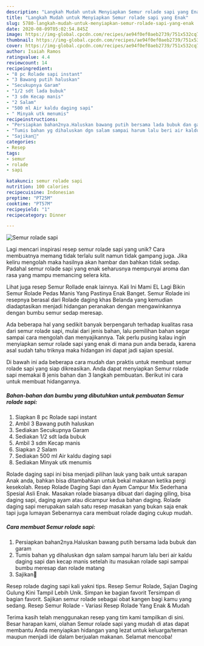 ```yaml
---
description: "Langkah Mudah untuk Menyiapkan Semur rolade sapi yang Enak"
title: "Langkah Mudah untuk Menyiapkan Semur rolade sapi yang Enak"
slug: 5780-langkah-mudah-untuk-menyiapkan-semur-rolade-sapi-yang-enak
date: 2020-08-09T05:02:54.845Z
image: https://img-global.cpcdn.com/recipes/ae94f0ef0aeb2739/751x532cq70/semur-rolade-sapi-foto-resep-utama.jpg
thumbnail: https://img-global.cpcdn.com/recipes/ae94f0ef0aeb2739/751x532cq70/semur-rolade-sapi-foto-resep-utama.jpg
cover: https://img-global.cpcdn.com/recipes/ae94f0ef0aeb2739/751x532cq70/semur-rolade-sapi-foto-resep-utama.jpg
author: Isaiah Ramos
ratingvalue: 4.4
reviewcount: 14
recipeingredient:
- "8 pc Rolade sapi instant"
- "3 Bawang putih haluskan"
- "Secukupnya Garam"
- "1/2 sdt lada bubuk"
- "3 sdm Kecap manis"
- "2 Salam"
- "500 ml Air kaldu daging sapi"
- " Minyak utk menumis"
recipeinstructions:
- "Persiapkan bahan2nya.Haluskan bawang putih bersama lada bubuk dan garam"
- "Tumis bahan yg dihaluskan dgn salam sampai harum lalu beri air kaldu daging sapi dan kecap manis setelah itu masukan rolade sapi sampai bumbu meresap dan rolade matang"
- "Sajikan🤩"
categories:
- Resep
tags:
- semur
- rolade
- sapi

katakunci: semur rolade sapi 
nutrition: 100 calories
recipecuisine: Indonesian
preptime: "PT25M"
cooktime: "PT57M"
recipeyield: "1"
recipecategory: Dinner

---
```



![Semur rolade sapi](https://img-global.cpcdn.com/recipes/ae94f0ef0aeb2739/751x532cq70/semur-rolade-sapi-foto-resep-utama.jpg)

Lagi mencari inspirasi resep semur rolade sapi yang unik? Cara membuatnya memang tidak terlalu sulit namun tidak gampang juga. Jika keliru mengolah maka hasilnya akan hambar dan bahkan tidak sedap. Padahal semur rolade sapi yang enak seharusnya mempunyai aroma dan rasa yang mampu memancing selera kita.

Lihat juga resep Semur Rollade enak lainnya. Kali Ini Mami EL Lagi Bikin Semur Rolade Pedas Manis Yang Pastinya Enak Banget. Semur Rolade ini resepnya berasal dari Rolade daging khas Belanda yang kemudian diadaptasikan menjadi hidangan peranakan dengan mengawinkannya dengan bumbu semur sedap meresap.

Ada beberapa hal yang sedikit banyak berpengaruh terhadap kualitas rasa dari semur rolade sapi, mulai dari jenis bahan, lalu pemilihan bahan segar sampai cara mengolah dan menyajikannya. Tak perlu pusing kalau ingin menyiapkan semur rolade sapi yang enak di mana pun anda berada, karena asal sudah tahu triknya maka hidangan ini dapat jadi sajian spesial.


Di bawah ini ada beberapa cara mudah dan praktis untuk membuat semur rolade sapi yang siap dikreasikan. Anda dapat menyiapkan Semur rolade sapi memakai 8 jenis bahan dan 3 langkah pembuatan. Berikut ini cara untuk membuat hidangannya.

<!--inarticleads1-->

##### Bahan-bahan dan bumbu yang dibutuhkan untuk pembuatan Semur rolade sapi:

1. Siapkan 8 pc Rolade sapi instant
1. Ambil 3 Bawang putih haluskan
1. Sediakan Secukupnya Garam
1. Sediakan 1/2 sdt lada bubuk
1. Ambil 3 sdm Kecap manis
1. Siapkan 2 Salam
1. Sediakan 500 ml Air kaldu daging sapi
1. Sediakan  Minyak utk menumis


Rolade daging sapi ini bisa menjadi pilihan lauk yang baik untuk sarapan Anak anda, bahkan bisa ditambahkan untuk bekal makanan ketika pergi kesekolah. Resep Rolade Daging Sapi dan Ayam Campur Mix Sederhana Spesial Asli Enak. Masakan rolade biasanya dibuat dari daging giling, bisa daging sapi, daging ayam atau dicampur kedua bahan daging. Rolade daging sapi merupakan salah satu resep masakan yang bukan saja enak tapi juga lumayan Sebenarnya cara membuat rolade daging cukup mudah. 

<!--inarticleads2-->

##### Cara membuat Semur rolade sapi:

1. Persiapkan bahan2nya.Haluskan bawang putih bersama lada bubuk dan garam
1. Tumis bahan yg dihaluskan dgn salam sampai harum lalu beri air kaldu daging sapi dan kecap manis setelah itu masukan rolade sapi sampai bumbu meresap dan rolade matang
1. Sajikan🤩


Resep rolade daging sapi kali yakni tips. Resep Semur Rolade, Sajian Daging Gulung Kini Tampil Lebih Unik. Simpan ke bagian favorit Tersimpan di bagian favorit. Sajikan semur rolade sebagai obat kangen bagi kamu yang sedang. Resep Semur Rolade - Variasi Resep Rolade Yang Enak &amp; Mudah 

Terima kasih telah menggunakan resep yang tim kami tampilkan di sini. Besar harapan kami, olahan Semur rolade sapi yang mudah di atas dapat membantu Anda menyiapkan hidangan yang lezat untuk keluarga/teman maupun menjadi ide dalam berjualan makanan. Selamat mencoba!
